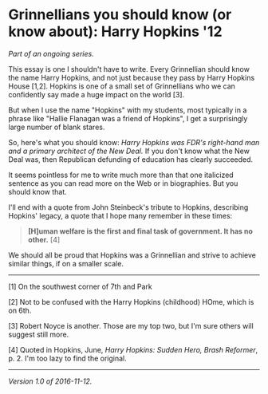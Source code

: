 Grinnellians you should know (or know about): Harry Hopkins '12
===============================================================

*Part of an ongoing series.*

This essay is one I shouldn't have to write.  Every Grinnellian should
know the name Harry Hopkins, and not just because they pass by 
Harry Hopkins House [1,2].  Hopkins is one of a small set of Grinnellians
who we can confidently say made a huge impact on the world [3].

But when I use the name "Hopkins" with my students, most typically in
a phrase like "Hallie Flanagan was a friend of Hopkins", I get a surprisingly
large number of blank stares.

So, here's what you should know: *Harry Hopkins was FDR's right-hand
man and a primary architect of the New Deal.*  If you don't know what
the New Deal was, then Republican defunding of education has clearly
succeeded.

It seems pointless for me to write much more than that one italicized
sentence as you can read more on the Web or in biographies.  But you
should know that.

I'll end with a quote from John Steinbeck's tribute to Hopkins, describing
Hopkins' legacy, a quote that I hope many remember in these times: 

> **[H]uman welfare is the first and final task of government.  It has no other.** [4]

We should all be proud that Hopkins was a Grinnellian and strive to
achieve similar things, if on a smaller scale.

---

[1] On the southwest corner of 7th and Park

[2] Not to be confused with the Harry Hopkins (childhood) HOme, which
is on 6th.

[3] Robert Noyce is another.  Those are my top two, but I'm sure others
will suggest still more.  

[4] Quoted in Hopkins, June, _Harry Hopkins: Sudden Hero, Brash
Reformer_, p. 2.  I'm too lazy to find the original.

---

*Version 1.0 of 2016-11-12.*
